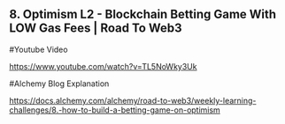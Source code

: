 ## 8. Optimism L2 - Blockchain Betting Game With LOW Gas Fees | Road To Web3
#Youtube Video

https://www.youtube.com/watch?v=TL5NoWky3Uk

#Alchemy Blog Explanation

https://docs.alchemy.com/alchemy/road-to-web3/weekly-learning-challenges/8.-how-to-build-a-betting-game-on-optimism
